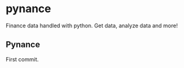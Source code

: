 # pynance
Finance data handled with python. Get data, analyze data and more! 

## Pynance
First commit.
